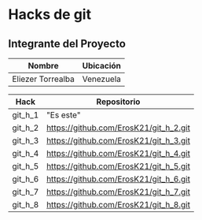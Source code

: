 # Hacks de git
## Integrante del Proyecto

| Nombre            | Ubicación    |
|-------------------|--------------|
| Eliezer Torrealba |    Venezuela |

| Hack           | Repositorio   |
|----------------|---------------|
| git_h_1        |  "Es este"    |
| git_h_2        | https://github.com/ErosK21/git_h_2.git |
| git_h_3        | https://github.com/ErosK21/git_h_3.git |
| git_h_4        | https://github.com/ErosK21/git_h_4.git |
| git_h_5        | https://github.com/ErosK21/git_h_5.git |
| git_h_6        | https://github.com/ErosK21/git_h_6.git |
| git_h_7        | https://github.com/ErosK21/git_h_7.git |
| git_h_8        | https://github.com/ErosK21/git_h_8.git |
